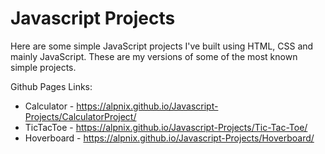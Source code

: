 # Javascript Projects
Here are some simple JavaScript projects I've built using HTML, CSS and mainly JavaScript. These are my versions of some of the most known simple projects.

Github Pages Links: 
- Calculator - https://alpnix.github.io/Javascript-Projects/CalculatorProject/
- TicTacToe - https://alpnix.github.io/Javascript-Projects/Tic-Tac-Toe/
- Hoverboard - https://alpnix.github.io/Javascript-Projects/Hoverboard/
